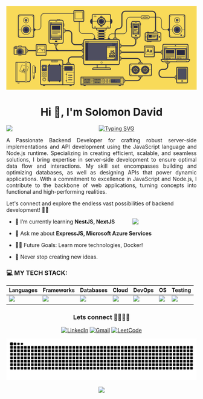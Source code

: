 ![](./Github_Banner.gif)

<h1 align="center">Hi 👋, I'm Solomon David</h1>

<a href="https://github.com/solomonjdavid001"> 
 <img align="left" src="https://user-images.githubusercontent.com/74038190/212284087-bbe7e430-757e-4901-90bf-4cd2ce3e1852.gif" width="80">    
</a>

<p align="center">
 
<a href="https://github.com/solomonjdavid001"> 
 <img src="https://readme-typing-svg.demolab.com?font=Georgia&size=18&duration=3000&pause=100&multiline=true&width=550&height=80&lines=Backend+Developer;MERN|JavaScript|Python" alt="Typing SVG" />
</a>

<p align="justify">A Passionate Backend Developer for crafting robust server-side implementations and API development using the JavaScript language and Node.js runtime. Specializing in creating efficient, scalable, and seamless solutions, I bring expertise in server-side development to ensure optimal data flow and interactions. My skill set encompasses building and optimizing databases, as well as designing APIs that power dynamic applications. With a commitment to excellence in JavaScript and Node.js, I contribute to the backbone of web applications, turning concepts into functional and high-performing realities.</p>

Let's connect and explore the endless vast possibilities of backend development! 🚀✨
</p>
<img align="right" src="https://user-images.githubusercontent.com/74038190/229223156-0cbdaba9-3128-4d8e-8719-b6b4cf741b67.gif" width="170">

- 🌱 I’m currently learning **NestJS, NextJS**

- 💬 Ask me about **ExpressJS, Microsoft Azure Services**

- 💪🏼 Future Goals: Learn more technologies, Docker!

- 🚀 Never stop creating new ideas.


### 💻 MY TECH STACK:

| Languages | Frameworks | Databases | Cloud | DevOps | OS | Testing |
| --------- | ---------- | --------- | ----- | ------ | -- | ------- |
| <img src="https://skillicons.dev/icons?i=javascript,typescript,html,css,python&perline=3" /> | <img src="https://skillicons.dev/icons?i=express,nest,tailwind&perline=3" />  |  <img src="https://skillicons.dev/icons?i=mongo,mysql,redis&perline=3" /> | <img src="https://skillicons.dev/icons?i=azure,aws,gcp,vercel,heroku&perline=3" /> | <img src="https://skillicons.dev/icons?i=docker,kubernetes,grafana,prometheus&perline=3" /> | <img src="https://skillicons.dev/icons?i=linux,ubuntu,apple,windows&perline=3" /> | <img src="https://skillicons.dev/icons?i=jest,selenium&perline=3" /> |

<div align="center">
<div><h3>Lets connect 👨🏻‍💻✨ </h3></div>
  
[![LinkedIn](https://img.shields.io/badge/linkedin-%230077B5.svg?style=for-the-badge&logo=linkedin&logoColor=white)](https://www.linkedin.com/in/solomonjdavid001)
[![Gmail](https://img.shields.io/badge/Gmail-D14836?style=for-the-badge&logo=gmail&logoColor=white)](solomonjdavid001@gmail.com)
[![LeetCode](https://img.shields.io/badge/-LeetCode-FFA116?style=for-the-badge&logo=LeetCode&logoColor=black)](https://leetcode.com/Solomon_david01)

<img src="https://raw.githubusercontent.com/solomonjdavid001/solomonjdavid001/output/snake.svg" alt="Snake animation" />

</div>

<p align="center">
  <a href="https://github.com/solomonjdavid001"><img src="https://readme-typing-svg.herokuapp.com/?lines=Thanks%20For%20Visitng!;Take%20A%20Look%20at%20my%20Repositories%20⭐👇;Follow..;Your%20Dreams%20✨;&font=Candara&center=true&width=650&height=100&color=58a6ff&vCenter=true&size=20"></a>
</p>

